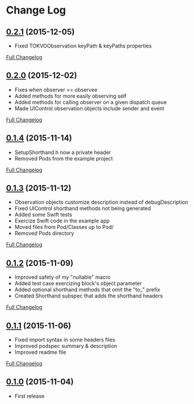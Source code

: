 # Change Log

## [0.2.1](https://github.com/jpmhouston/TotalObserver/tree/0.2.1) (2015-12-05)

- Fixed TOKVOObservation keyPath & keyPaths properties

[Full Changelog](https://github.com/jpmhouston/TotalObserver/compare/0.2.0...0.2.1)

## [0.2.0](https://github.com/jpmhouston/TotalObserver/tree/0.2.0) (2015-12-02)

- Fixes when observer == observee
- Added methods for more easily observing self
- Added methods for calling observer on a given dispatch queue
- Made UIControl observation objects include sender and event

[Full Changelog](https://github.com/jpmhouston/TotalObserver/compare/0.1.4...0.2.0)

## [0.1.4](https://github.com/jpmhouston/TotalObserver/tree/0.1.4) (2015-11-14)

- SetupShorthand.h now a private header
- Removed Pods from the example project

[Full Changelog](https://github.com/jpmhouston/TotalObserver/compare/0.1.3...0.1.4)

## [0.1.3](https://github.com/jpmhouston/TotalObserver/tree/0.1.3) (2015-11-12)

- Observation objects customize description instead of debugDescription
- Fixed UIControl shorthand methods not being generated
- Added some Swift tests
- Exercize Swift code in the example app
- Moved files from Pod/Classes up to Pod/
- Removed Pods directory

[Full Changelog](https://github.com/jpmhouston/TotalObserver/compare/0.1.2...0.1.3)

## [0.1.2](https://github.com/jpmhouston/TotalObserver/tree/0.1.2) (2015-11-09)

- Improved safety of my "nullable" macro
- Added test case exercizing block's object parameter
- Added optional shorthand methods that omit the "to_" prefix
- Created Shorthand subspec that adds the shorthand headers

[Full Changelog](https://github.com/jpmhouston/TotalObserver/compare/0.1.1...0.1.2)
 
## [0.1.1](https://github.com/jpmhouston/TotalObserver/tree/0.1.1) (2015-11-06)

- Fixed import syntax in some headers files
- Improved podspec summary & description
- Improved readme file

[Full Changelog](https://github.com/jpmhouston/TotalObserver/compare/0.1.0...0.1.1)

## [0.1.0](https://github.com/jpmhouston/TotalObserver/tree/0.1.0) (2015-11-04)

- First release
